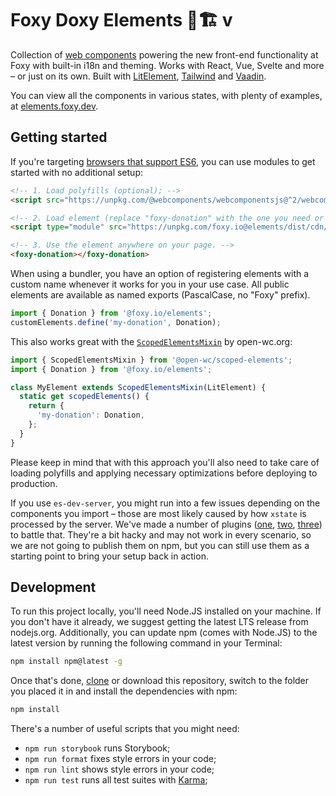 # Foxy Doxy Elements 🦊🏗 v

Collection of [web components](https://developer.mozilla.org/docs/Web/Web_Components) powering the new front-end functionality at Foxy with built-in i18n and theming. Works with React, Vue, Svelte and more – or just on its own. Built with [LitElement](https://github.com/polymer/lit-element), [Tailwind](https://github.com/tailwindlabs/tailwindcss) and [Vaadin](https://github.com/vaadin/vaadin).

You can view all the components in various states, with plenty of examples, at [elements.foxy.dev](https://elements.foxy.dev/).

## Getting started

If you're targeting [browsers that support ES6](https://caniuse.com/#feat=es6), you can use modules to get started with no additional setup:

```html
<!-- 1. Load polyfills (optional); -->
<script src="https://unpkg.com/@webcomponents/webcomponentsjs@^2/webcomponents-bundle.js"></script>

<!-- 2. Load element (replace "foxy-donation" with the one you need or add more script tags); -->
<script type="module" src="https://unpkg.com/foxy.io@elements/dist/cdn/foxy-donation.js"></script>

<!-- 3. Use the element anywhere on your page. -->
<foxy-donation></foxy-donation>
```

When using a bundler, you have an option of registering elements with a custom name whenever it works for you in your use case. All public elements are available as named exports (PascalCase, no "Foxy" prefix).

```js
import { Donation } from '@foxy.io/elements';
customElements.define('my-donation', Donation);
```

This also works great with the [`ScopedElementsMixin`](https://open-wc.org/scoped-elements/) by open-wc.org:

```js
import { ScopedElementsMixin } from '@open-wc/scoped-elements';
import { Donation } from '@foxy.io/elements';

class MyElement extends ScopedElementsMixin(LitElement) {
  static get scopedElements() {
    return {
      'my-donation': Donation,
    };
  }
}
```

Please keep in mind that with this approach you'll also need to take care of loading polyfills and applying necessary optimizations before deploying to production.

If you use `es-dev-server`, you might run into a few issues depending on the components you import – those are most likely caused by how `xstate` is processed by the server. We've made a number of plugins ([one](./plugins/fix-xstate-chalk-imports.js), [two](./plugins/use-es-version-of-xstate.js), [three](./plugins/set-node-env.js)) to battle that. They're a bit hacky and may not work in every scenario, so we are not going to publish them on npm, but you can still use them as a starting point to bring your setup back in action.

## Development

To run this project locally, you'll need Node.JS installed on your machine. If you don't have it already, we suggest getting the latest LTS release from nodejs.org. Additionally, you can update npm (comes with Node.JS) to the latest version by running the following command in your Terminal:

```sh
npm install npm@latest -g
```

Once that's done, [clone](https://docs.github.com/en/github/creating-cloning-and-archiving-repositories/cloning-a-repository) or download this repository, switch to the folder you placed it in and install the dependencies with npm:

```sh
npm install
```

There's a number of useful scripts that you might need:

- `npm run storybook` runs Storybook;
- `npm run format` fixes style errors in your code;
- `npm run lint` shows style errors in your code;
- `npm run test` runs all test suites with [Karma](https://github.com/karma-runner/karma);
